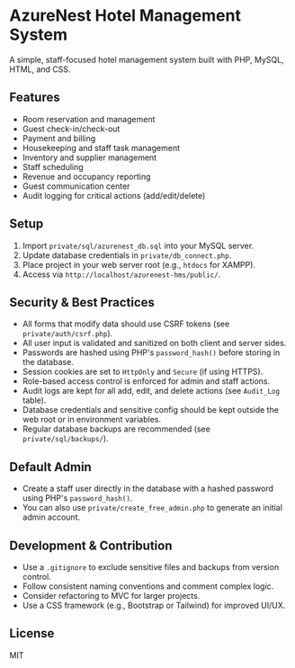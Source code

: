 # AzureNest Hotel Management System

A simple, staff-focused hotel management system built with PHP, MySQL, HTML, and CSS.

## Features

- Room reservation and management
- Guest check-in/check-out
- Payment and billing
- Housekeeping and staff task management
- Inventory and supplier management
- Staff scheduling
- Revenue and occupancy reporting
- Guest communication center
- Audit logging for critical actions (add/edit/delete)

## Setup

1. Import `private/sql/azurenest_db.sql` into your MySQL server.
2. Update database credentials in `private/db_connect.php`.
3. Place project in your web server root (e.g., `htdocs` for XAMPP).
4. Access via `http://localhost/azurenest-hms/public/`.

## Security & Best Practices

- All forms that modify data should use CSRF tokens (see `private/auth/csrf.php`).
- All user input is validated and sanitized on both client and server sides.
- Passwords are hashed using PHP's `password_hash()` before storing in the database.
- Session cookies are set to `HttpOnly` and `Secure` (if using HTTPS).
- Role-based access control is enforced for admin and staff actions.
- Audit logs are kept for all add, edit, and delete actions (see `Audit_Log` table).
- Database credentials and sensitive config should be kept outside the web root or in environment variables.
- Regular database backups are recommended (see `private/sql/backups/`).

## Default Admin

- Create a staff user directly in the database with a hashed password using PHP's `password_hash()`.
- You can also use `private/create_free_admin.php` to generate an initial admin account.

## Development & Contribution

- Use a `.gitignore` to exclude sensitive files and backups from version control.
- Follow consistent naming conventions and comment complex logic.
- Consider refactoring to MVC for larger projects.
- Use a CSS framework (e.g., Bootstrap or Tailwind) for improved UI/UX.

## License

MIT
